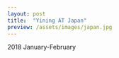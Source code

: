 ```yaml
---
layout: post
title:  "Yining AT Japan"
preview: /assets/images/japan.jpg
---
```


2018 January-February